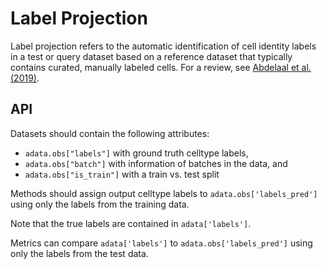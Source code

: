 # Label Projection

Label projection refers to the automatic identification of cell identity labels in a test or query dataset based on a reference dataset that typically contains curated, manually labeled cells. For a review, see [Abdelaal et al. (2019)](https://doi.org/10.1186/s13059-019-1795-z).

## API

Datasets should contain the following attributes:

* `adata.obs["labels"]` with ground truth celltype labels,
* `adata.obs["batch"]` with information of batches in the data, and
* `adata.obs["is_train"]` with a train vs. test split

Methods should assign output celltype labels to `adata.obs['labels_pred']` using only the labels from the training data.

Note that the true labels are contained in `adata['labels']`.

Metrics can compare `adata['labels']` to `adata.obs['labels_pred']` using only the labels from the test data.
